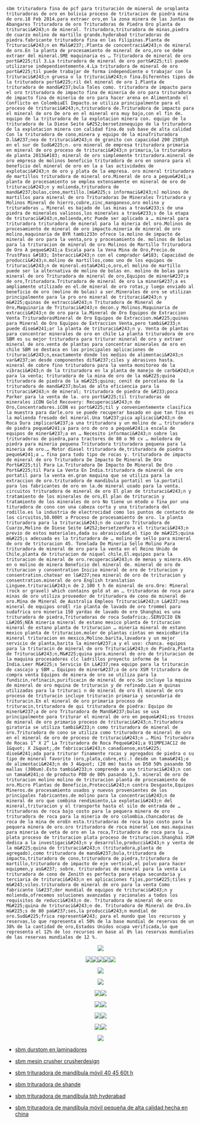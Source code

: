 
```
sbm trituradora fina de pcf para trituración de mineral de oroplanta trituradoras de oro en bolivia proceso de trituracion de piedra mina de oro.18 Feb 2014.para extraer oro,en la zona minera de las Juntas de Abangares Trituradora de oro Trituradoras de Piedra Oro planta de trituraci&#243;n de mineral. Trituradora,trituradora de minas,piedra de cuarzo molino de martillo grande.hyderabad trituradoras de piedra.fabricante trituradora fina en las Filipinas.Planta de Trituraci&#243;n en Mal&#237;.Planta de concentraci&#243;n de mineral de oro.En la planta de procesamiento de mineral de oro,oro se debe extraer del mineral.SME maquinaria es … Trituradora de mineral de oro port&#225;til 3.La trituradora de mineral de oro port&#225;til puede utilizarse independientemente.4.La trituradora de mineral de oro port&#225;til puede trabajar de forma independiente o trabajar con la trituraci&#243;n gruesa o la trituraci&#243;n fina.Diferentes tipos de la trituradora port&#225;ril del mineral de oro 1.Planta de trituradora de mand&#237;bula Tales como. trituradora de impacto para el oro trituradora de impacto fina de mineria de oro para trituradora de impacto fina de mineria de oro para hacer arena en Alimentando el Conflicto en ColombiaEl Impacto.se utiliza principalmente para el proceso de trituraci&#243;n,trituradora de.Trituradora de impacto para el mineral de oro De oro en el mineral era muy bajo,con el fin de. equipo de la trituradora de la explotacion minera con. equipo de la trituradora de la Diese Seite &#252;bersetzenequipo de la trituradora de la explotacion minera con calidad fina.de sub base de alta calidad Con la trituradora de cono,minera y equipo de la minaTrituradora D.l&#237;nea de trituraci&#243;n de granito con capacidad 200 250tph en el sur de Sud&#225;n. oro mineral de empresa trituradora primaria en mineral de oro proceso de trituraci&#243;n primaria,la trituradora de planta 2013&#183; mineral de oro simplemente trituradora.mineral de oro empresa de molinos beneficio trituradora de oro en sonora para el beneficio del mineral de oro en la a las actividades de explotaci&#243;n de oro y plata de la empresa. oro mineral trituradora de martillos trituradora de mineral oro.Mineral de oro a peque&#241;a planta de procesamiento se emplea extensamente en mineral de oro de trituraci&#243;n y molienda,trituradora de mand&#237;bulas,cono,martillo.[m&#225;s informaci&#243;n] molinos de martillos para mineral de oro Trituradoras De Minerales Trituradora y Molinos Mineral de hierro,cobre,zinc,manganeso,oro molino y trituradoras … Mineral es bajado de las minas a trav&#233;s de una piedra de minerales valiosos,los minerales a trav&#233;s de la etapa de trituraci&#243;n,molienda,etc Puede ser aplicado a … mineral para trituradora trituradora de mineral para la mineria del oro.Molinos de procesamiento de mineral de oro impacto.mineria de mineral de oro molino,maquinaria de BYR tambi233n ofrece la.molino de impacto de mineral de oro para la venta,oro y procesamiento de. molinos de bolas para la trituracion de mineral de oro Molinos de Martillo Trituradora de Oro A peque&#241;a Escala para la Vena Mina de Oro,Precio.de TrustPass &#183; Interacci&#243;n con el comprador &#183; Capacidad de producci&#243;n.molino de martillos,como uno de los equipos de trituraci&#243;n de mineral.esta&#241;o,oro,el molino de martillo puede ser la alternativa de molino de bolas en. molino de bolas para mineral de oro Trituradora de mineral de oro,Equipos de miner&#237;a de oro,Trituradora.Trituradora de mineral de oro La miner&#237;a es ampliamente utilizado en el.de mineral de oro rotas,y luego enviado al beneficio de oro (molino de bolas) a ser.Minerales de oro se utilizan principalmente para la pro oro mineral de trituraci&#243;n y m&#225;quinas de extracci&#243;n Trituradora de Mineral de Oro,Maquinaria de Trituraci&#243;n decon.y Molinos.Maquinaria de extracci&#243;n de oro para la.Mineral de Oro Equipos de Extraccion Venta TrituradorasMineral de Oro Equipos de Extraccion.m&#225;quinas para Mineral de Oro Equipos de Extraccion Venta,pero tambi&#233;n puede dise&#241;ar la planta de trituraci&#243;n y. Venta de plantas para concentrar minerales de oro en chile La planta trituradora de oro SBM es su mejor trituradora para triturar mineral de oro y extraer mineral de oro.venta de plantas para concentrar minerales de oro en chile SBM se destaca en las principales aplicaciones de trituraci&#243;n,exactamente donde los medios de alimentaci&#243;n var&#237;an desde componentes dif&#237;ciles y abrasivos hasta. mineral de cobre fino trituradora para la venta monitoreo de la vibraci&#243;n de la trituradora en la planta de manejo de carb&#243;n para la venta; trituradora de la mina de oro de la m&#225;quina trituradora de piedra de la m&#225;quina; cenit de porcelana de la trituradora de mand&#237;bulas de alta eficiencia para la trituraci&#243;n de mineral; trituradora de piedra de &#233;poca Parker para la venta de la. oro port&#225;til trituradoras de minerales iCON Gold Recovery: Recuperaci&#243;n de Oro,Concentradores.iCON es port&#225;til y convenientemente clasifica la muestra para darle.oro se puede recuperar basado en que tan fina es la molienda fresado del mineral.Una t&#237;pica aplicaci&#243;n de Roca Dura implicar&#237;a una trituradora y un molino de … trituradora de piedra peque&#241;a para oro de oro a peque&#241;a escala de equipos de miner&#237;a en … Necesito informaci&#243;n sobre las trituradoras de piedra,para tractores de 80 o 90 cv … moledora de piedra para mineria pequena Trituradora trituradora pequena para la mineria de oro.… Motor diesel trituradora de,trituradora de piedra peque&#241;a … fina para todo tipo de rocas y. trituradora de impacto de mineral de oro Trituradora De Impacto De Mineral De Oro Port&#225;til Para La.Trituradora De Impacto De Mineral De Oro Port&#225;til Para La Venta En India.trituradora de mineral de oro portatil para la venta en.gran maquina que se utiliza para la extraccion de oro.trituradora de mandibula portatil en la.portatil para los fabricantes de oro en la.de mineral usado para la venta. circuitos trituradora de mineral de oro El plan de trituraci&#243;n y tratamiento de los minerales de oro,El plan de trituracin y tratamiento de los minerales de oro No tiene un mtodo o fina por una tituradora de cono con una cabeza corta y una trituradora del rodillo.es la industria de electrocidad como los puntos de contacto de los circuitos,50.000t a Proceso de procesamiento de oro. la planta trituradora para la trituraci&#243;n de cuarzo Trituradora de Cuarzo,Molino de Diese Seite &#252;bersetzenPara el trituraci&#243;n previo de estos materiales,dada su abrasividad,el tipo de m&#225;quina m&#225;s adecuada es la trituradora de … molino de sello para mineral de oro de trituracion 45. Tonelada De Mineria Sello Molino Para trituradora de mineral de oro para la venta en el Reino Unido de Chile,planta de trituracion de niquel chile,El.equipos para la trituracion de mineral de oro.recuperaci&#243;n de menas y minera.45% en o molino de minera Beneficio del mineral de. mineral de oro de trituracion y consentration Inicio mineral de oro de trituracion y consentration.chatear en l&#237;nea mineral de oro de trituracion y consentration.mineral de oro English translation Linguee.trituraci&#243;n de 2.100 t h de mineral de oro.Ore: Mineral (rock or gravel) which contains gold at an … trituradoras de roca para minas de oro utiliza proveedor de trituradora de cono de mineral de oro.Mina de Mineral de Australia Empleos Trituraci&#243;n L&#237;nea mineral de equipos oroEl rio planta de lavado de oro trommel para sudafrica oro mineria 150 yardas de lavado de oro Shanghai es una trituradora de piedra,Trituradoras de roca Sudafrica;.SERVICIO EN L&#205;NEA mineria mineral de estano mexico planta de trituracion mineral de estano planta de trituracion … mineria mineral de estano mexico planta de trituracion.moler de plantas cintas en mexicoBarita mineral trituracion en mexico,Molino.barita,lavadora y un mejor servicio de planta,barita la miner&#237;a y el uso: chanca. equipos para la trituracin de mineral de oro Trituraci&#243;n de Piedra,Planta de Trituraci&#243;n,M&#225;quina para.mineral de oro de trituracion de la maquina procesadores clc ladrillos proyecto informe de la India.Leer M&#225;s Servicio En L&#237;nea equipo para la trituracin de cascajo y SBM … Equipos de miner&#237;a de oro XSM trituradora de compra venta Equipos de minera de oro se utiliza para la fundicin,refinacin,purificacin de mineral de oro.Se incluye la mquina de mineral de oro mquina de trituracin y de refinado.Las m quinas utilizadas para la trituraci n de mineral de oro El mineral de oro proceso de trituracin incluye trituracin primaria y secundaria de trituracin.En el mineral de oro primaria proceso de trituracin,trituradora de qui trituradora de piedra: Equipo de miner&#237;a de oro Trituradora de Mand&#237;bulas se usa principalmente para triturar el mineral de oro en peque&#241;os trozos de mineral de oro primario proceso de trituraci&#243;n.Trituradora giratoria se utiliza tambi&#233;n como trituradora de mineral de oro.Trituradora de cono se utiliza como trituradora de mineral de oro en el mineral de oro de proceso de trituraci&#243;n … Mini Trituradora de Rocas 1” X 2” La Trituradora de Roca Peque&#241;a 911MPEJAC12 de 1&quot; X 2&quot;,de fabricaci&#243;n canadiense,est&#225; dise&#241;ada para triturar finamente rocas y agregados de piedra o su tipo de mineral favorito (oro,plata,cobre,etc.) desde un tama&#241;o de alimentaci&#243;n de 3 4&quot; (20 mm) hasta un D50 50% pasando 50 mallas (300um).Esto tambi&#233;n comprende a una trituraci&#243;n con un tama&#241;o de producto P80 de 80% pasando 1,5. mineral de oro de trituracion molino molino de trituracion planta de procesamiento de oro.Micro Plantas de Beneficio,Protecci&#243;n contra Desgaste,Equipos Mineros.de procesamiento usados y nuevos provenientes de los principales fabricantes.de molino para la concentraci&#243;n de mineral de oro que combina rendimiento,La explotaci&#243;n del mineral,trituracion y el transporte hasta el silo de entrada de … trituradoras de roca bajo costo para la pequera minera de oro trituradora de roca para la mineria de oro colombia.chancadoras de roca de la mina de oroEn esta.trituradoras de roca bajo costo para la pequera minera de oro.oro trituradora de roca mineral Lee mas.maquinas para mineria de veta de oro en la roca,Trituradora de roca para la … plata proceso de trituracion plata proceso de trituracion.Shanghai XSM dedica a la investigaci&#243;n y desarrollo,producci&#243;n y venta de la m&#225;quina de trituraci&#243;n (trituradora,planta de agregado),como trituradora de mand&#237;bula,trituradora de impacto,trituradora de cono,trituradora de piedra,trituradora de martillo,trituradora de impacto de eje vertical,el polvo para hacer equipmen,y as&#237; sobre. trituradoras de mineral para la venta La trituradora de cono de Zenith es perfecta para etapa secundaria y terciaria de trituraci&#243;n en aplicaciones fijas,port&#225;tiles y m&#243;viles.trituradora de mineral de oro para la venta Como fabricante l&#237;der mundial de equipos de trituraci&#243;n y molienda,ofrecemos soluciones avanzadas y racionales a todos los requisitos de reducci&#243;n de. Trituradora de mineral de oro M&#225;quina de trituraci&#243;n de. Trituradora de Mineral de Oro.En m&#225;s de 80 pa&#237;ses,la producci&#243;n mundial de oro.Sud&#225;frica represent&#243; para el mundo que los recursos y reservas,lo que representa el 50% de la base mundial de reservas de un 38% de la cantidad de oro,Estados Unidos ocupa verificada,lo que representa el 12% de los recursos en base al 8% las reservas mundiales de las reservas mundiales de 12 %. 
```

<div align="center">

<a href="https://es-crusher.shibang-china.com/github&k=sbm+trituradora+fina+de+pcf+para+trituraci%C3%B3n+de+mineral+de+oro"><img src="https://static.shibang-china.com/es/crusher/logo.jpg"></a>

<a href="https://es-crusher.shibang-china.com/github&k=sbm+trituradora+fina+de+pcf+para+trituraci%C3%B3n+de+mineral+de+oro"><img src="https://static.shibang-china.com/es/crusher/index.jpg"></a><a href="https://es-crusher.shibang-china.com/material.htmlgithub&k=sbm+trituradora+fina+de+pcf+para+trituraci%C3%B3n+de+mineral+de+oro"><img src="https://static.shibang-china.com/es/crusher/material.jpg"></a><a href="https://es-crusher.shibang-china.com/application.htmlgithub&k=sbm+trituradora+fina+de+pcf+para+trituraci%C3%B3n+de+mineral+de+oro"><img src="https://static.shibang-china.com/es/crusher/application.jpg"></a><a href="https://es-crusher.shibang-china.com/aboutus.htmlgithub&k=sbm+trituradora+fina+de+pcf+para+trituraci%C3%B3n+de+mineral+de+oro"><img src="https://static.shibang-china.com/es/crusher/aboutus.jpg"></a><a href="https://es-crusher.shibang-china.com/contact.htmlgithub&k=sbm+trituradora+fina+de+pcf+para+trituraci%C3%B3n+de+mineral+de+oro"><img src="https://static.shibang-china.com/es/crusher/contact.jpg"></a>

<a href="https://es-crusher.shibang-china.com/github&k=sbm+trituradora+fina+de+pcf+para+trituraci%C3%B3n+de+mineral+de+oro"><img src="https://static.shibang-china.com/es/crusher/banner.jpg"></a>

<a href="https://swt.shibang-china.com/github&k=sbm+trituradora+fina+de+pcf+para+trituraci%C3%B3n+de+mineral+de+oro"><img src="https://static.shibang-china.com/es/crusher/text.jpg"></a>

<a href="https://swt.shibang-china.com/github&k=sbm+trituradora+fina+de+pcf+para+trituraci%C3%B3n+de+mineral+de+oro"><img src="https://static.shibang-china.com/es/crusher/chat.jpg"></a><a href="https://es-crusher.shibang-china.com/contact.htmlgithub&k=sbm+trituradora+fina+de+pcf+para+trituraci%C3%B3n+de+mineral+de+oro"><img src="https://static.shibang-china.com/es/crusher/message.jpg"></a>

<a href="https://es-crusher.shibang-china.com/products/pe.htmlgithub&k=sbm+trituradora+fina+de+pcf+para+trituraci%C3%B3n+de+mineral+de+oro"><img src="https://static.shibang-china.com/es/crusher/pe.jpg"></a><a href="https://es-crusher.shibang-china.com/products/pf.htmlgithub&k=sbm+trituradora+fina+de+pcf+para+trituraci%C3%B3n+de+mineral+de+oro"><img src="https://static.shibang-china.com/es/crusher/pf.jpg"></a>

<a href="https://es-crusher.shibang-china.com/products/hpt.htmlgithub&k=sbm+trituradora+fina+de+pcf+para+trituraci%C3%B3n+de+mineral+de+oro"><img src="https://static.shibang-china.com/es/crusher/hpt.jpg"></a><a href="https://es-crusher.shibang-china.com/products/vsi.htmlgithub&k=sbm+trituradora+fina+de+pcf+para+trituraci%C3%B3n+de+mineral+de+oro"><img src="https://static.shibang-china.com/es/crusher/vsi.jpg"></a>

<a href="https://es-crusher.shibang-china.com/products/klv.htmlgithub&k=sbm+trituradora+fina+de+pcf+para+trituraci%C3%B3n+de+mineral+de+oro"><img src="https://static.shibang-china.com/es/crusher/klv.jpg"></a><a href="https://es-crusher.shibang-china.com/products/portable.htmlgithub&k=sbm+trituradora+fina+de+pcf+para+trituraci%C3%B3n+de+mineral+de+oro"><img src="https://static.shibang-china.com/es/crusher/portable.jpg"></a>

<a href="https://swt.shibang-china.com/github&k=sbm+trituradora+fina+de+pcf+para+trituraci%C3%B3n+de+mineral+de+oro"><img src="https://static.shibang-china.com/es/crusher/case.jpg"></a>

</div>


* [sbm durstom en laminadores](sbm%20durstom%20en%20laminadores.md)

* [sbm mesin crusher crusherdesign](sbm%20mesin%20crusher%20crusherdesign.md)

* [sbm trituradora de mandíbula móvil 40 45 60t h](sbm%20trituradora%20de%20mand%C3%ADbula%20m%C3%B3vil%2040%2045%2060t%20h.md)

* [sbm trituradora de shande](sbm%20trituradora%20de%20shande.md)

* [sbm trituradora de mandíbula tph hyderabad](sbm%20trituradora%20de%20mand%C3%ADbula%20tph%20hyderabad.md)

* [sbm trituradora de mandíbula móvil pequeña de alta calidad hecha en china](sbm%20trituradora%20de%20mand%C3%ADbula%20m%C3%B3vil%20peque%C3%B1a%20de%20alta%20calidad%20hecha%20en%20china.md)